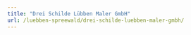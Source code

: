 ```yaml
---
title: "Drei Schilde Lübben Maler GmbH"
url: /luebben-spreewald/drei-schilde-luebben-maler-gmbh/
---
```


